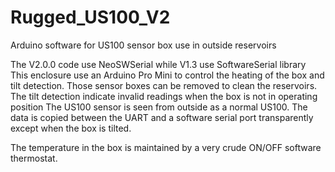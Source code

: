 # Rugged_US100_V2
Arduino software for US100 sensor box use in outside reservoirs

The V2.0.0 code use NeoSWSerial while V1.3 use SoftwareSerial library
This enclosure use an Arduino Pro Mini to control the heating of the box and tilt detection. 
Those sensor boxes can be removed to clean the reservoirs. The tilt detection indicate invalid readings when the box is not in operating position
The US100 sensor is seen from outside as a normal US100. The data is copied between the UART and a software serial port transparently except when
the box is tilted.

The temperature in the box is maintained by a very crude ON/OFF software thermostat.
